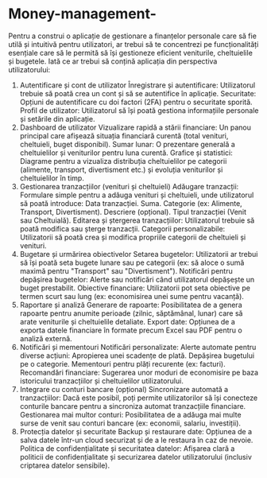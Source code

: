 # Money-management-
Pentru a construi o aplicație de gestionare a finanțelor personale care să fie utilă și intuitivă pentru utilizatori, ar trebui să te concentrezi pe funcționalități esențiale care să le permită să își gestioneze eficient veniturile, cheltuielile și bugetele. Iată ce ar trebui să conțină aplicația din perspectiva utilizatorului:

1. Autentificare și cont de utilizator
Înregistrare și autentificare: Utilizatorul trebuie să poată crea un cont și să se autentifice în aplicație.
Securitate: Opțiuni de autentificare cu doi factori (2FA) pentru o securitate sporită.
Profil de utilizator: Utilizatorul să își poată gestiona informațiile personale și setările din aplicație.
2. Dashboard de utilizator
Vizualizare rapidă a stării financiare: Un panou principal care afișează situația financiară curentă (total venituri, cheltuieli, buget disponibil).
Sumar lunar: O prezentare generală a cheltuielilor și veniturilor pentru luna curentă.
Grafice și statistici: Diagrame pentru a vizualiza distribuția cheltuielilor pe categorii (alimente, transport, divertisment etc.) și evoluția veniturilor și cheltuielilor în timp.
3. Gestionarea tranzacțiilor (venituri și cheltuieli)
Adăugare tranzacții: Formulare simple pentru a adăuga venituri și cheltuieli, unde utilizatorul să poată introduce:
Data tranzacției.
Suma.
Categorie (ex: Alimente, Transport, Divertisment).
Descriere (opțional).
Tipul tranzacției (Venit sau Cheltuială).
Editarea și ștergerea tranzacțiilor: Utilizatorul trebuie să poată modifica sau șterge tranzacții.
Categorii personalizabile: Utilizatorii să poată crea și modifica propriile categorii de cheltuieli și venituri.
4. Bugetare și urmărirea obiectivelor
Setarea bugetelor: Utilizatorii ar trebui să își poată seta bugete lunare sau pe categorii (ex: să aloce o sumă maximă pentru "Transport" sau "Divertisment").
Notificări pentru depășirea bugetelor: Alerte sau notificări când utilizatorul depășește un buget prestabilit.
Obiective financiare: Utilizatorii pot seta obiective pe termen scurt sau lung (ex: economisirea unei sume pentru vacanță).
5. Raportare și analiză
Generare de rapoarte: Posibilitatea de a genera rapoarte pentru anumite perioade (zilnic, săptămânal, lunar) care să arate veniturile și cheltuielile detaliate.
Export date: Opțiunea de a exporta datele financiare în formate precum Excel sau PDF pentru o analiză externă.
6. Notificări și mementouri
Notificări personalizate: Alerte automate pentru diverse acțiuni:
Apropierea unei scadențe de plată.
Depășirea bugetului pe o categorie.
Mementouri pentru plăți recurente (ex: facturi).
Recomandări financiare: Sugerarea unor moduri de economisire pe baza istoricului tranzacțiilor și cheltuielilor utilizatorului.
7. Integrare cu conturi bancare (opțional)
Sincronizare automată a tranzacțiilor: Dacă este posibil, poți permite utilizatorilor să își conecteze conturile bancare pentru a sincroniza automat tranzacțiile financiare.
Gestionarea mai multor conturi: Posibilitatea de a adăuga mai multe surse de venit sau conturi bancare (ex: economii, salariu, investiții).
8. Protecția datelor și securitate
Backup și restaurare date: Opțiunea de a salva datele într-un cloud securizat și de a le restaura în caz de nevoie.
Politica de confidențialitate și securitatea datelor: Afișarea clară a politicii de confidențialitate și securizarea datelor utilizatorului (inclusiv criptarea datelor sensibile).
